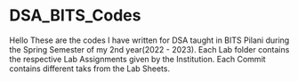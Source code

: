 # DSA_BITS_Codes
Hello
These are the codes I have written for DSA taught in BITS Pilani during the Spring Semester of my 2nd year(2022 - 2023).
Each Lab folder contains the respective Lab Assignments given by the Institution. Each Commit contains different taks from the Lab Sheets.
